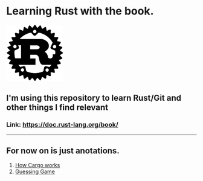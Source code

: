 # Learning Rust with the book.
<img src="images/rust.png" alt="rust" width="150" height="150"/>

## I'm using this repository to learn Rust/Git and other things I find relevant

### Link: <https://doc.rust-lang.org/book/>

---------------------------------------------------------------------------------

## For now on is just anotations.


1. [How Cargo works](anotations/cargo.md)
2. [Guessing Game](anotations/guessing_game.md)
